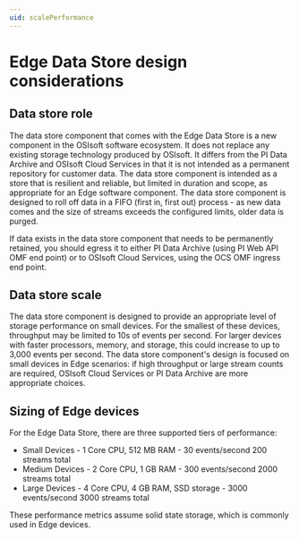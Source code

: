 ```yaml
---
uid: scalePerformance
---
```


# Edge Data Store design considerations

## Data store role

The data store component that comes with the Edge Data Store is a new component in the OSIsoft software ecosystem. It does not replace any existing storage technology produced by OSIsoft. It differs from the PI Data Archive and OSIsoft Cloud Services in that it is not intended as a permanent repository for customer data. The data store component is intended as a store that is resilient and reliable, but limited in duration and scope, as appropriate for an Edge software component. The data store component is designed to roll off data in a FIFO (first in, first out) process - as new data comes and the size of streams exceeds the configured limits, older data is purged.

If data exists in the data store component that needs to be permanently retained, you should egress it to either PI Data Archive (using PI Web API OMF end point) or to OSIsoft Cloud Services, using the OCS OMF ingress end point.

## Data store scale

The data store component is designed to provide an appropriate level of storage performance on small devices. For the smallest of these devices, throughput may be limited to 10s of events per second. For larger devices with faster processors, memory, and storage, this could increase to up to 3,000 events per second. The data store component's design is focused on small devices in Edge scenarios: if high throughput or large stream counts are required, OSIsoft Cloud Services or PI Data Archive are more appropriate choices.

## Sizing of Edge devices

For the Edge Data Store, there are three supported tiers of performance:

* Small Devices - 1 Core CPU, 512 MB RAM - 30 events/second 200 streams total
* Medium Devices - 2 Core CPU, 1 GB RAM - 300 events/second 2000 streams total
* Large Devices - 4 Core CPU, 4 GB RAM, SSD storage - 3000 events/second 3000 streams total

These performance metrics assume solid state storage, which is commonly used in Edge devices.
